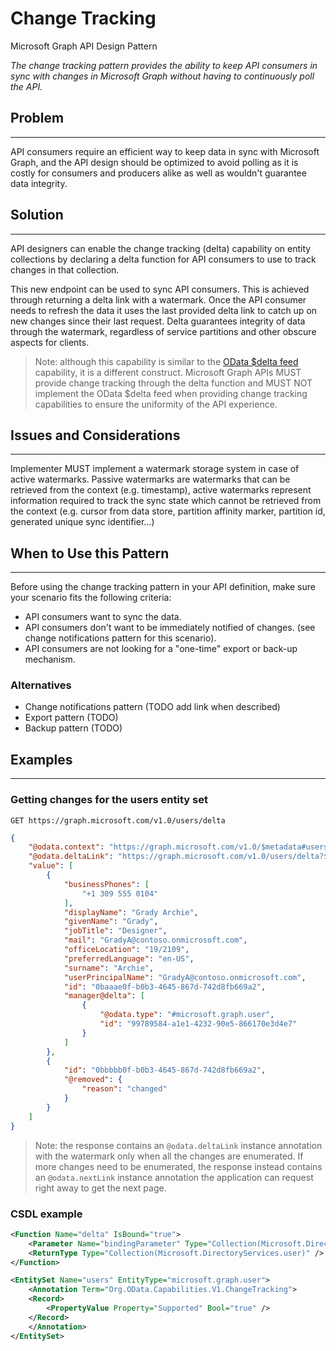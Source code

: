 # Change Tracking

Microsoft Graph API Design Pattern

*The change tracking pattern provides the ability to keep API consumers in sync with changes in Microsoft Graph without having to continuously poll the API.*

## Problem
---------

API consumers require an efficient way to keep data in sync with Microsoft Graph, and the API design should be optimized to avoid polling as it is costly for consumers and producers alike as well as wouldn't guarantee data integrity.

## Solution
--------

API designers can enable the change tracking (delta) capability on entity collections by declaring a delta function for API consumers to use to track changes in that collection.

This new endpoint can be used to sync API consumers. This is achieved through returning a delta link with a watermark. Once the API consumer needs to refresh the data it uses the last provided delta link to catch up on new changes since their last request. Delta guarantees integrity of data through the watermark, regardless of service partitions and other obscure aspects for clients.

> Note: although this capability is similar to the [OData $delta feed](https://docs.oasis-open.org/odata/odata-json-format/v4.0/errata02/os/odata-json-format-v4.0-errata02-os-complete.html#_Toc403940644) capability, it is a different construct. Microsoft Graph APIs MUST provide change tracking through the delta function and MUST NOT implement the OData $delta feed when providing change tracking capabilities to ensure the uniformity of the API experience.

## Issues and Considerations
-------------------------

Implementer MUST implement a watermark storage system in case of active watermarks. Passive watermarks are watermarks that can be retrieved from the context (e.g. timestamp), active watermarks represent information required to track the sync state which cannot be retrieved from the context (e.g. cursor from data store, partition affinity marker, partition id, generated unique sync identifier...)

## When to Use this Pattern
------------------------

Before using the change tracking pattern in your API definition, make sure your scenario fits the following criteria:

- API consumers want to sync the data.
- API consumers don't want to be immediately notified of changes. (see change notifications pattern for this scenario).
- API consumers are not looking for a "one-time" export or back-up mechanism.

### Alternatives

- Change notifications pattern (TODO add link when described)
- Export pattern (TODO)
- Backup pattern (TODO)

## Examples
-------

### Getting changes for the users entity set

```HTTP
GET https://graph.microsoft.com/v1.0/users/delta
```

```json
{
    "@odata.context": "https://graph.microsoft.com/v1.0/$metadata#users",
    "@odata.deltaLink": "https://graph.microsoft.com/v1.0/users/delta?$deltatoken=mS5DuRZGjVL-abreviated",
    "value": [
        {
            "businessPhones": [
                "+1 309 555 0104"
            ],
            "displayName": "Grady Archie",
            "givenName": "Grady",
            "jobTitle": "Designer",
            "mail": "GradyA@contoso.onmicrosoft.com",
            "officeLocation": "19/2109",
            "preferredLanguage": "en-US",
            "surname": "Archie",
            "userPrincipalName": "GradyA@contoso.onmicrosoft.com",
            "id": "0baaae0f-b0b3-4645-867d-742d8fb669a2",
            "manager@delta": [
                {
                    "@odata.type": "#microsoft.graph.user",
                    "id": "99789584-a1e1-4232-90e5-866170e3d4e7"
                }
            ]
        },
        {
            "id": "0bbbbb0f-b0b3-4645-867d-742d8fb669a2",
            "@removed": {
                "reason": "changed"
            }
        }
    ]
}
```

> Note: the response contains an `@odata.deltaLink` instance annotation with the watermark only when all the changes are enumerated. If more changes need to be enumerated, the response instead contains an `@odata.nextLink` instance annotation the application can request right away to get the next page.

### CSDL example

```xml
<Function Name="delta" IsBound="true">
    <Parameter Name="bindingParameter" Type="Collection(Microsoft.DirectoryServices.user)" />
    <ReturnType Type="Collection(Microsoft.DirectoryServices.user)" />
</Function>

<EntitySet Name="users" EntityType="microsoft.graph.user">
    <Annotation Term="Org.OData.Capabilities.V1.ChangeTracking">
    <Record>
        <PropertyValue Property="Supported" Bool="true" />
    </Record>
    </Annotation>
</EntitySet>
```
